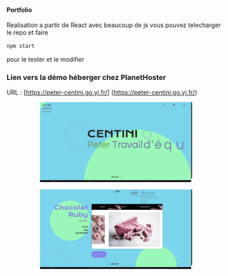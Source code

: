 #### Portfolio
Realisation a partir de React avec beaucoup de js vous pouvez telecharger le repo et faire 
```bash
npm start
```

pour le tester et le modifier 


### Lien vers la démo héberger chez PlanetHoster

URL : [https://peter-centini.go.yj.fr/] (https://peter-centini.go.yj.fr/)

<p align="center">
<img src="https://github.com/peter-centini/Portfolio/blob/main/screen-1.png" width="350" title="portfolio img"></p>

<p align="center">
<img src="https://github.com/peter-centini/Portfolio/blob/main/screen-2.png" width="350" title="portfolio img"></p>
